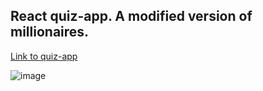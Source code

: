## React quiz-app. A modified version of millionaires.

[Link to quiz-app](https://vtnu-dev.github.io/quiz-app/)

![image](https://user-images.githubusercontent.com/65651452/190117448-ca9f7503-a781-4bd3-8c7b-490f700ea09a.png)



